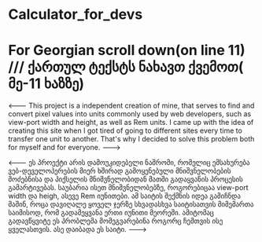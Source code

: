 # Calculator_for_devs
# For Georgian scroll down(on line 11) /// ქართულ ტექსტს ნახავთ ქვემოთ( მე-11 ხაზზე)

<---
This project is a independent creation of mine, that serves to find and convert
pixel values into units commonly used by web developers,
such as view-port width and height, as well as Rem units.
I came up with the idea of creating this site when
I got tired of going to different sites every time to transfer one unit to another.
That's why I decided to solve this problem both for myself and for everyone.
--->

<---
ეს პროექტი არის დამოუკიდებელი ნაშრომი,
რომელიც ემსახურება ვებ-დეველოპერების მიერ ხშირად გამოყენებული
მნიშვნელობების მოძებნისა და პიქსელის მნიშვნელობიდან მათში გადაყვანის პროცესის გამარტივებას.
საუბარია ისეთ მნიშვნელობებზე, როგორებიცაა view-port width და heigh, ასევე Rem იუნითები.
ამ საიტის შექმნის იდეა გამიჩნდა მაშინ, როცა დავიღალე ყოველ ჯერზე სხვადასხვა საიტისათვის მიმემართა საიმისოდ,
რომ გადამეყვანა ერთი იუნითი მეორეში.
ამიტომაც გადავწყვიტე ეს პრობლემა მომეგვარებინა როგორც ჩემთვის ისე ყველასთვის.
ასე დაიბადა ეს საიტი.
--->
